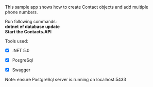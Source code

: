 This sample app shows how to create Contact objects and add multiple phone numbers.

Run following commands:  
**dotnet ef database update**  
**Start the Contacts.API**  

Tools used:
- [x] .NET 5.0
- [x] PosgreSql
- [x] Swagger


Note: ensure PostgreSql server is running on localhost:5433
